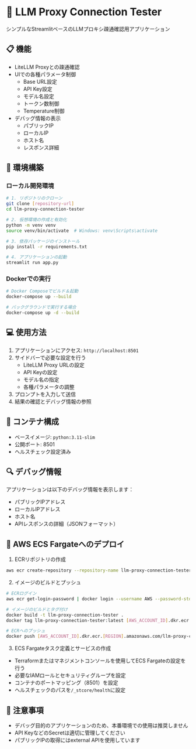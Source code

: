# 🚀 LLM Proxy Connection Tester

シンプルなStreamlitベースのLLMプロキシ疎通確認用アプリケーション

## 📋 機能

- LiteLLM Proxyとの疎通確認
- UIでの各種パラメータ制御
  - Base URL設定
  - API Key設定
  - モデル名設定
  - トークン数制御
  - Temperature制御
- デバッグ情報の表示
  - パブリックIP
  - ローカルIP
  - ホスト名
  - レスポンス詳細

## 🔧 環境構築

### ローカル開発環境

```bash
# 1. リポジトリのクローン
git clone [repository-url]
cd llm-proxy-connection-tester

# 2. 仮想環境の作成と有効化
python -m venv venv
source venv/bin/activate  # Windows: venv\Scripts\activate

# 3. 依存パッケージのインストール
pip install -r requirements.txt

# 4. アプリケーションの起動
streamlit run app.py
```

### Dockerでの実行

```bash
# Docker Composeでビルド＆起動
docker-compose up --build

# バックグラウンドで実行する場合
docker-compose up -d --build
```

## 💻 使用方法

1. アプリケーションにアクセス: `http://localhost:8501`
2. サイドバーで必要な設定を行う
   - LiteLLM Proxy URLの設定
   - API Keyの設定
   - モデル名の指定
   - 各種パラメータの調整
3. プロンプトを入力して送信
4. 結果の確認とデバッグ情報の参照

## 🐳 コンテナ構成

- ベースイメージ: `python:3.11-slim`
- 公開ポート: 8501
- ヘルスチェック設定済み

## 🔍 デバッグ情報

アプリケーションは以下のデバッグ情報を表示します：
- パブリックIPアドレス
- ローカルIPアドレス
- ホスト名
- APIレスポンスの詳細（JSONフォーマット）

## 🚀 AWS ECS Fargateへのデプロイ

1. ECRリポジトリの作成
```bash
aws ecr create-repository --repository-name llm-proxy-connection-tester
```

2. イメージのビルドとプッシュ
```bash
# ECRログイン
aws ecr get-login-password | docker login --username AWS --password-stdin [AWS_ACCOUNT_ID].dkr.ecr.[REGION].amazonaws.com

# イメージのビルドとタグ付け
docker build -t llm-proxy-connection-tester .
docker tag llm-proxy-connection-tester:latest [AWS_ACCOUNT_ID].dkr.ecr.[REGION].amazonaws.com/llm-proxy-connection-tester:latest

# ECRへのプッシュ
docker push [AWS_ACCOUNT_ID].dkr.ecr.[REGION].amazonaws.com/llm-proxy-connection-tester:latest
```

3. ECS Fargateタスク定義とサービスの作成
- Terraformまたはマネジメントコンソールを使用してECS Fargateの設定を行う
- 必要なIAMロールとセキュリティグループを設定
- コンテナのポートマッピング（8501）を設定
- ヘルスチェックのパスを`/_stcore/health`に設定

## 📝 注意事項

- デバッグ目的のアプリケーションのため、本番環境での使用は推奨しません
- API KeyなどのSecretは適切に管理してください
- パブリックIPの取得にはexternal APIを使用しています
